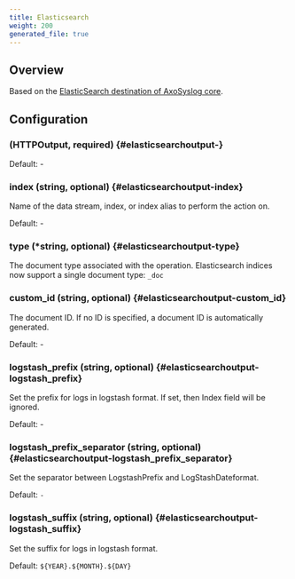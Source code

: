 ```yaml
---
title: Elasticsearch
weight: 200
generated_file: true
---
```


## Overview

Based on the [ElasticSearch destination of AxoSyslog core](https://axoflow.com/docs/axosyslog-core/chapter-destinations/configuring-destinations-elasticsearch-http/).

## Configuration

###  (HTTPOutput, required) {#elasticsearchoutput-}

Default: -

### index (string, optional) {#elasticsearchoutput-index}

Name of the data stream, index, or index alias to perform the action on. 

Default: -

### type (*string, optional) {#elasticsearchoutput-type}

The document type associated with the operation. Elasticsearch indices now support a single document type: `_doc` 

### custom_id (string, optional) {#elasticsearchoutput-custom_id}

The document ID. If no ID is specified, a document ID is automatically generated. 

Default: -

### logstash_prefix (string, optional) {#elasticsearchoutput-logstash_prefix}

Set the prefix for logs in logstash format. If set, then Index field will be ignored. 

Default: -

### logstash_prefix_separator (string, optional) {#elasticsearchoutput-logstash_prefix_separator}

Set the separator between LogstashPrefix and LogStashDateformat.

Default: `-`

### logstash_suffix (string, optional) {#elasticsearchoutput-logstash_suffix}

Set the suffix for logs in logstash format.

Default: `${YEAR}.${MONTH}.${DAY}`
